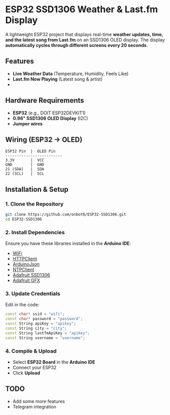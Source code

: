 # ESP32 SSD1306 Weather & Last.fm Display  

A lightweight ESP32 project that displays real-time **weather updates, time, and the latest song from Last.fm** on an SSD1306 OLED display. The display **automatically cycles through different screens every 20 seconds**.  

## Features  
- **Live Weather Data** (Temperature, Humidity, Feels Like)  
- **Last.fm Now Playing** (Latest song & artist)
- 
## Hardware Requirements  
- **ESP32** (e.g., DOIT ESP32DEVKIT1)  
- **0.96" SSD1306 OLED Display** (I2C)  
- **Jumper wires**

## Wiring (ESP32 → OLED)  
```plaintext
ESP32 Pin  |  OLED Pin  
-------------------------
3.3V       |  VCC  
GND        |  GND  
21 (SDA)   |  SDA  
22 (SCL)   |  SCL  
```

## Installation & Setup  
### 1. Clone the Repository  
```sh
git clone https://github.com/onbot6/ESP32-SSD1306.git
cd ESP32-SSD1306
```

### 2. Install Dependencies  
Ensure you have these libraries installed in the **Arduino IDE**:  
- [WiFi](https://github.com/espressif/arduino-esp32)  
- [HTTPClient](https://github.com/espressif/arduino-esp32)  
- [ArduinoJson](https://github.com/bblanchon/ArduinoJson)  
- [NTPClient](https://github.com/arduino-libraries/NTPClient)  
- [Adafruit SSD1306](https://github.com/adafruit/Adafruit_SSD1306)  
- [Adafruit GFX](https://github.com/adafruit/Adafruit-GFX-Library)  

### 3. Update Credentials  
Edit in the code:  
```cpp
const char* ssid = "wifi";
const char* password = "password";
const String apiKey = "apikey";
const String city = "city";
const String lastfmApiKey = "apikey";
const String username = "username";
```

### 4. Compile & Upload  
- Select **ESP32 Board** in the **Arduino IDE**  
- Connect your ESP32  
- Click **Upload**  

## TODO  
- Add some more features 
- Telegram integration
